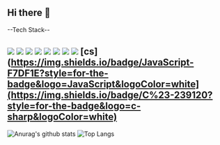 ## Hi there 👋
--Tech Stack--

<img src="https://img.shields.io/badge/C-98FB98?style=fot-the-badge&logo=C&logoColor=A8B9CC"> <img src="https://img.shields.io/badge/C++-98FB98?style=fot-the-badge&logo=C++&logoColor=00599C">
<img src="https://img.shields.io/badge/Python-98FB98?style=fot-the-badge&logo=Python&logoColor=3776AB">
<img src="https://img.shields.io/badge/Unity-98FB98?style=fot-the-badge&logo=Unity&logoColor=FFFFFF">
<img src="https://img.shields.io/badge/Meta-98FB98?style=fot-the-badge&logo=Meta&logoColor=0467DF">
<img src="https://img.shields.io/badge/HTML-98FB98?style=fot-the-badge&logo=HTML5&logoColor=E34F26">
<img src="https://img.shields.io/badge/Java Script-98FB98?style=fot-the-badge&logo=JavaScript&logoColor=F7DF1E">
<img src="https://img.shields.io/badge/PHP-98FB98?style=fot-the-badge&logo=PHP&logoColor=777BB4">
[cs](https://img.shields.io/badge/JavaScript-F7DF1E?style=for-the-badge&logo=JavaScript&logoColor=white](https://img.shields.io/badge/C%23-239120?style=for-the-badge&logo=c-sharp&logoColor=white)
-----------------------------------------


![Anurag's github stats](https://github-readme-stats.vercel.app/api?username=rapidswap)
![Top Langs](https://github-readme-stats.vercel.app/api/top-langs/?username=rapidswap&layout=compact)
